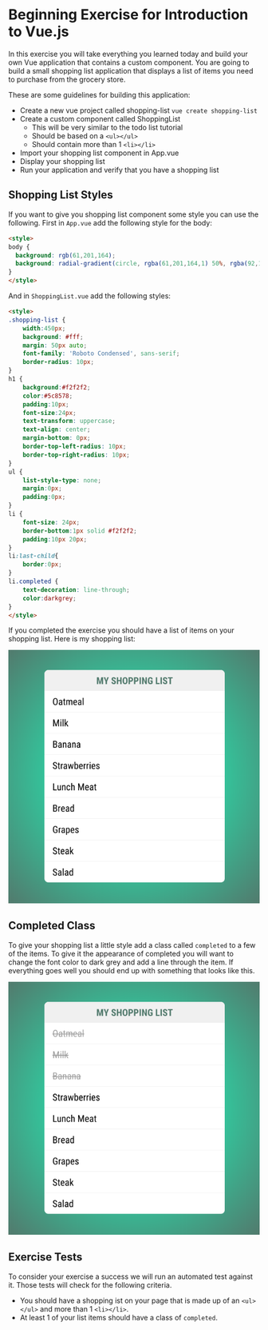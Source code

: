# Beginning Exercise for Introduction to Vue.js

In this exercise you will take everything you learned today and build your own Vue application that contains a custom component. You are going to build a small shopping list application that displays a list of items you need to purchase from the grocery store. 

These are some guidelines for building this application:

* Create a new vue project called shopping-list `vue create shopping-list`
* Create a custom component called ShoppingList
    * This will be very similar to the todo list tutorial
    * Should be based on a `<ul></ul>`
    * Should contain more than 1 `<li></li>`
* Import your shopping list component in App.vue
* Display your shopping list
* Run your application and verify that you have a shopping list

## Shopping List Styles

If you want to give you shopping list component some style you can use the following. First in `App.vue` add the following style for the body: 

```html
<style>
body {
  background: rgb(61,201,164);
  background: radial-gradient(circle, rgba(61,201,164,1) 50%, rgba(92,133,120,1) 100%);
}
</style>
```

And in `ShoppingList.vue` add the following styles: 

```html
<style>
.shopping-list {
    width:450px;
    background: #fff;
    margin: 50px auto;
    font-family: 'Roboto Condensed', sans-serif;
    border-radius: 10px;
}
h1 {
    background:#f2f2f2;
    color:#5c8578;
    padding:10px;
    font-size:24px;
    text-transform: uppercase;
    text-align: center;
    margin-bottom: 0px;
    border-top-left-radius: 10px;
    border-top-right-radius: 10px;
}
ul {
    list-style-type: none;
    margin:0px;
    padding:0px;
}
li {
    font-size: 24px;
    border-bottom:1px solid #f2f2f2;
    padding:10px 20px;
}
li:last-child{
    border:0px;
}
li.completed {
    text-decoration: line-through;
    color:darkgrey;
}
</style>
```

If you completed the exercise you should have a list of items on your shopping list. Here is my shopping list:

![Shopping List](img/shopping-list-plain.png)

## Completed Class

To give your shopping list a little style add a class called `completed` to a few of the items. To give it the appearance of completed you will want to change the font color to dark grey and add a line through the item. If everything goes well you should end up with something that looks like this.

![Shopping List](img/shopping-list.png)


## Exercise Tests

To consider your exercise a success we will run an automated test against it. Those tests will check for the following criteria.

* You should have a shopping ist on your page that is made up of an `<ul></ul>` and more than 1 `<li></li>`.
* At least 1 of your list items should have a class of `completed`.

